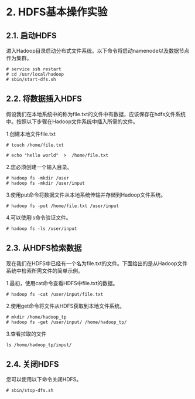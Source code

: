 # 2. HDFS基本操作实验

## 2.1. 启动HDFS

进入Hadoop目录启动分布式文件系统。以下命令将启动namenode以及数据节点作为集群。

```
# service ssh restart
# cd /usr/local/hadoop
# sbin/start-dfs.sh
```

## 2.2. 将数据插入HDFS

假设我们在本地系统中的称为file.txt的文件中有数据，应该保存在hdfs文件系统中。按照以下步骤在Hadoop文件系统中插入所需的文件。

1.创建本地文件file.txt

`# touch /home/file.txt`

`# echo "hello world"  >  /home/file.txt`

2.您必须创建一个输入目录。

```
# hadoop fs -mkdir /user
# hadoop fs -mkdir /user/input
```

3.使用put命令将数据文件从本地系统传输并存储到Hadoop文件系统。

`# hadoop fs -put /home/file.txt /user/input`

4.可以使用ls命令验证文件。

`# hadoop fs -ls /user/input`


## 2.3. 从HDFS检索数据

现在我们在HDFS中已经有一个名为file.txt的文件。下面给出的是从Hadoop文件系统中检索所需文件的简单示例。

1.最初，使用cat命令查看HDFS中file.txt的数据。

`# hadoop fs -cat /user/input/file.txt`

2.使用get命令将文件从HDFS获取到本地文件系统。

```
# mkdir /home/hadoop_tp
# hadoop fs -get /user/input/ /home/hadoop_tp/
```

3.查看拉取的文件
```
ls /home/hadoop_tp/input/
```

## 2.4. 关闭HDFS

您可以使用以下命令关闭HDFS。

```
# sbin/stop-dfs.sh
```